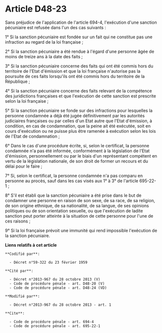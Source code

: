 # Article D48-23

Sans préjudice de l'application de l'article 694-4, l'exécution d'une sanction pécuniaire est refusée dans l'un des cas
suivants : 

1° Si la sanction pécuniaire est fondée sur un fait qui ne constitue pas une infraction au regard de la loi française ; 

2° Si la sanction pécuniaire a été rendue à l'égard d'une personne âgée de moins de treize ans à la date des faits ; 

3° Si la sanction pécuniaire concerne des faits qui ont été commis hors du territoire de l'Etat d'émission et que la loi
française n'autorise pas la poursuite de ces faits lorsqu'ils ont été commis hors du territoire de la République ; 

4° Si la sanction pécuniaire concerne des faits relevant de la compétence des juridictions françaises et que l'exécution de
cette sanction est prescrite selon la loi française ; 

5° Si la sanction pécuniaire se fonde sur des infractions pour lesquelles la personne condamnée a déjà été jugée
définitivement par les autorités judiciaires françaises ou par celles d'un Etat autre que l'Etat d'émission, à condition, en
cas de condamnation, que la peine ait été exécutée, soit en cours d'exécution ou ne puisse plus être ramenée à exécution
selon les lois de l'Etat de condamnation ; 

6° Dans le cas d'une procédure écrite, si, selon le certificat, la personne condamnée n'a pas été informée, conformément à la
législation de l'Etat d'émission, personnellement ou par le biais d'un représentant compétent en vertu de la législation
nationale, de son droit de former un recours et du délai pour le faire ; 

7° Si, selon le certificat, la personne condamnée n'a pas comparu en personne au procès, sauf dans les cas visés aux 1° à 3°
de l'article 695-22-1 ; 

8° S'il est établi que la sanction pécuniaire a été prise dans le but de condamner une personne en raison de son sexe, de sa
race, de sa religion, de son origine ethnique, de sa nationalité, de sa langue, de ses opinions politiques ou de son
orientation sexuelle, ou que l'exécution de ladite sanction peut porter atteinte à la situation de cette personne pour l'une
de ces raisons ; 

9° Si la loi française prévoit une immunité qui rend impossible l'exécution de la sanction pécuniaire.

**Liens relatifs à cet article**

	**Codifié par**:

	  - Décret n°59-322 du 23 février 1959

	**Cité par**:

	  - Décret n°2013-967 du 28 octobre 2013 (V)
	  - Code de procédure pénale - art. D48-20 (V)
	  - Code de procédure pénale - art. D48-24 (VD)

	**Modifié par**:

	  - Décret n°2013-967 du 28 octobre 2013 - art. 1

	**Cite**:

	  - Code de procédure pénale - art. 694-4
	  - Code de procédure pénale - art. 695-22-1
